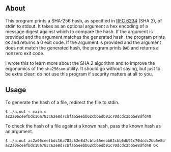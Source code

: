 ## About
This program prints a SHA-256 hash, as specified in [RFC 6234](https://datatracker.ietf.org/doc/html/rfc6234) (SHA 2), of stdin to stdout. It takes as an optional argument a hex encoding of a message digest against which to compare the hash. If the argument is provided and the argument matches the generated hash, the program prints `OK` and returns a 0 exit code. If the argument is provided and the argument does not match the generated hash, the program prints `BAD` and returns a nonzero exit code.

I wrote this to learn more about the SHA 2 algorithm and to improve the ergonomics of the `sha256sum` utility. It should go without saying, but just to be extra clear: do not use this program if security matters at all to you. 

## Usage
To generate the hash of a file, redirect the file to stdin.
```bash
$ ./a.out < main.c
ac2a06ceefbdc16a783c62e8d7cbfa65eebb62cbb6db91c70dcdc2bb5e8dfd48
```
To check the hash of a file against a known hash, pass the known hash as an argument.
```bash
$ ./a.out ac2a06ceefbdc16a783c62e8d7cbfa65eebb62cbb6db91c70dcdc2bb5e8dfd48 < main.c
ac2a06ceefbdc16a783c62e8d7cbfa65eebb62cbb6db91c70dcdc2bb5e8dfd48 OK
```